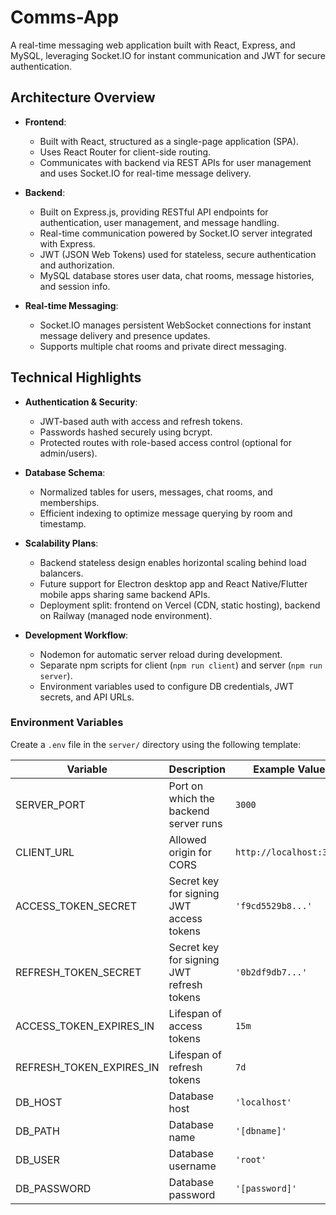 # Comms-App

A real-time messaging web application built with React, Express, and MySQL, leveraging Socket.IO for instant communication and JWT for secure authentication.

## Architecture Overview

- **Frontend**:

  - Built with React, structured as a single-page application (SPA).
  - Uses React Router for client-side routing.
  - Communicates with backend via REST APIs for user management and uses Socket.IO for real-time message delivery.

- **Backend**:

  - Built on Express.js, providing RESTful API endpoints for authentication, user management, and message handling.
  - Real-time communication powered by Socket.IO server integrated with Express.
  - JWT (JSON Web Tokens) used for stateless, secure authentication and authorization.
  - MySQL database stores user data, chat rooms, message histories, and session info.

- **Real-time Messaging**:
  - Socket.IO manages persistent WebSocket connections for instant message delivery and presence updates.
  - Supports multiple chat rooms and private direct messaging.

## Technical Highlights

- **Authentication & Security**:

  - JWT-based auth with access and refresh tokens.
  - Passwords hashed securely using bcrypt.
  - Protected routes with role-based access control (optional for admin/users).

- **Database Schema**:

  - Normalized tables for users, messages, chat rooms, and memberships.
  - Efficient indexing to optimize message querying by room and timestamp.

- **Scalability Plans**:

  - Backend stateless design enables horizontal scaling behind load balancers.
  - Future support for Electron desktop app and React Native/Flutter mobile apps sharing same backend APIs.
  - Deployment split: frontend on Vercel (CDN, static hosting), backend on Railway (managed node environment).

- **Development Workflow**:
  - Nodemon for automatic server reload during development.
  - Separate npm scripts for client (`npm run client`) and server (`npm run server`).
  - Environment variables used to configure DB credentials, JWT secrets, and API URLs.

### Environment Variables

Create a `.env` file in the `server/` directory using the following template:

| Variable                 | Description                               | Example Value           |
| ------------------------ | ----------------------------------------- | ----------------------- |
| SERVER_PORT              | Port on which the backend server runs     | `3000`                  |
| CLIENT_URL               | Allowed origin for CORS                   | `http://localhost:3000` |
| ACCESS_TOKEN_SECRET      | Secret key for signing JWT access tokens  | `'f9cd5529b8...'`       |
| REFRESH_TOKEN_SECRET     | Secret key for signing JWT refresh tokens | `'0b2df9db7...'`        |
| ACCESS_TOKEN_EXPIRES_IN  | Lifespan of access tokens                 | `15m`                   |
| REFRESH_TOKEN_EXPIRES_IN | Lifespan of refresh tokens                | `7d`                    |
| DB_HOST                  | Database host                             | `'localhost'`           |
| DB_PATH                  | Database name                             | `'[dbname]'`            |
| DB_USER                  | Database username                         | `'root'`                |
| DB_PASSWORD              | Database password                         | `'[password]'`          |
